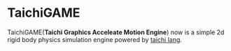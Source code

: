 # TaichiGAME
TaichiGAME(**Taichi Graphics Acceleate Motion Engine**) now is a simple 2d rigid body physics simulation engine powered by [taichi lang](https://github.com/taichi-dev/taichi).
